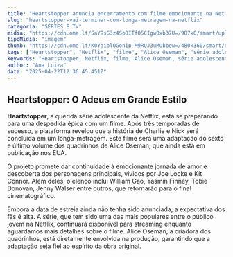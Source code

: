 ```yaml
---
title: "Heartstopper anuncia encerramento com filme emocionante na Netflix"
slug: "heartstopper-vai-terminar-com-longa-metragem-na-netflix"
categoria: "SÉRIES E TV"
midia: "https://cdn.ome.lt/SaY9sG3z4SoDITfO5CIgwBxb37U=/987x0/smart/uploads/conteudo/fotos/heart_MFTwhxk.jpg"
tipoMidia: "imagem"
thumb: "https://cdn.ome.lt/K0YaiblOGonip-M9RUJ3uMUbbew=/480x360/smart/extras/conteudos/heart_L3jQKBi.jpg"
tags: ["Heartstopper", "Netflix", "filme", "Alice Oseman", "série adolescente", "Joe Locke", "Kit Connor", "final de série"]
keywords: "Heartstopper, Netflix, filme, Alice Oseman, série adolescente, Joe Locke, Kit Connor, final de série"
author: "Ana Luiza"
data: "2025-04-22T12:36:45.451Z"
---
```


## Heartstopper: O Adeus em Grande Estilo

<blockquote class="twitter-tweet"><a href="https://twitter.com/user/status/1914635302880137588"></a></blockquote>

**Heartstopper**, a querida série adolescente da Netflix, está se preparando para uma despedida épica com um filme. Após três temporadas de sucesso, a plataforma revelou que a história de Charlie e Nick será concluída em um longa-metragem. Este filme será uma adaptação do sexto e último volume dos quadrinhos de Alice Oseman, que ainda está em publicação nos EUA.

O projeto promete dar continuidade à emocionante jornada de amor e descoberta dos personagens principais, vividos por Joe Locke e Kit Connor. Além deles, o elenco inclui William Gao, Yasmin Finney, Tobie Donovan, Jenny Walser entre outros, que retornarão para o final cinematográfico.

Embora a data de estreia ainda não tenha sido anunciada, a expectativa dos fãs é alta. A série, que tem sido uma das mais populares entre o público jovem na Netflix, continuará disponível para streaming enquanto aguardamos mais detalhes sobre o filme. Alice Oseman, a criadora dos quadrinhos, está diretamente envolvida na produção, garantindo que a adaptação seja fiel ao espírito da obra original.